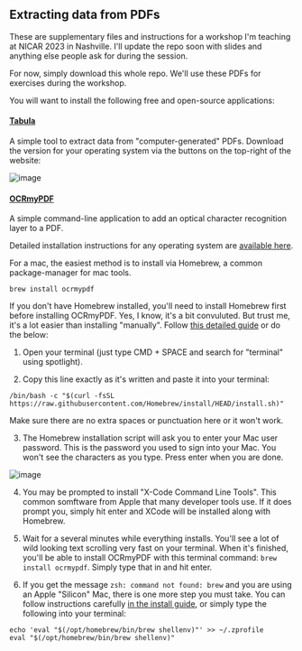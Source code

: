 ## Extracting data from PDFs

These are supplementary files and instructions for a workshop I'm teaching at NICAR 2023 in Nashville. I'll update the repo soon with slides and anything else people ask for during the session.

For now, simply download this whole repo. We'll use these PDFs for exercises during the workshop.

You will want to install the following free and open-source applications:

#### [Tabula](https://tabula.technology/)
A simple tool to extract data from "computer-generated" PDFs. Download the version for your operating system via the buttons on the top-right of the website:

![image](https://user-images.githubusercontent.com/7005290/222268945-20de397a-79fc-411e-9821-0243116be1ce.png)

#### [OCRmyPDF](https://ocrmypdf.readthedocs.io/en/latest/installation.html)
A simple command-line application to add an optical character recognition layer to a PDF.

Detailed installation instructions for any operating system are [available here](https://ocrmypdf.readthedocs.io/en/latest/installation.html).

For a mac, the easiest method is to install via Homebrew, a common package-manager for mac tools. 

`brew install ocrmypdf`

If you don't have Homebrew installed, you'll need to install Homebrew first before installing OCRmyPDF. Yes, I know, it's a bit convuluted. But trust me, it's a lot easier than installing "manually". Follow [this detailed guide](https://mac.install.guide/commandlinetools/3.html) or do the below:

1. Open your terminal (just type CMD + SPACE and search for "terminal" using spotlight).

2. Copy this line exactly as it's written and paste it into your terminal:

`/bin/bash -c "$(curl -fsSL https://raw.githubusercontent.com/Homebrew/install/HEAD/install.sh)"`

Make sure there are no extra spaces or punctuation here or it won't work. 

3. The Homebrew installation script will ask you to enter your Mac user password. This is the password you used to sign into your Mac. You won't see the characters as you type. Press enter when you are done.

![image](https://user-images.githubusercontent.com/7005290/222271795-9d7771f5-6b94-4d8f-a8f7-9821ddf33125.png)

4. You may be prompted to install "X-Code Command Line Tools". This common somftware from Apple that many developer tools use. If it does prompt you, simply hit enter and XCode will be installed along with Homebrew. 

5. Wait for a several minutes while everything installs. You'll see a lot of wild looking text scrolling very fast on your terminal.  When it's finished, you'll be able to install OCRmyPDF with this terminal command: `brew install ocrmypdf`. Simply type that in and hit enter. 

6. If you get the message `zsh: command not found: brew` and you are using an Apple "Silicon" Mac, there is one more step you must take. You can follow instructions carefully [in the install guide](https://mac.install.guide/commandlinetools/3.html), or simply type the following into your terminal:
```
echo 'eval "$(/opt/homebrew/bin/brew shellenv)"' >> ~/.zprofile
eval "$(/opt/homebrew/bin/brew shellenv)"
```

